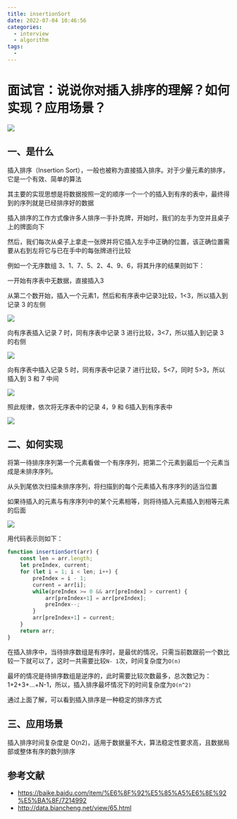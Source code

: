 ```yaml
---
title: insertionSort
date: 2022-07-04 10:46:56
categories:
  - interview
  - algorithm
tags:
  - 
---
```

# 面试官：说说你对插入排序的理解？如何实现？应用场景？

 ![](https://static.vue-js.com/912adc10-267f-11ec-a752-75723a64e8f5.png)



## 一、是什么

插入排序（Insertion Sort），一般也被称为直接插入排序。对于少量元素的排序，它是一个有效、简单的算法

其主要的实现思想是将数据按照一定的顺序一个一个的插入到有序的表中，最终得到的序列就是已经排序好的数据

插入排序的工作方式像许多人排序一手扑克牌，开始时，我们的左手为空并且桌子上的牌面向下

然后，我们每次从桌子上拿走一张牌并将它插入左手中正确的位置，该正确位置需要从右到左将它与已在手中的每张牌进行比较

例如一个无序数组 3、1、7、5、2、4、9、6，将其升序的结果则如下：

一开始有序表中无数据，直接插入3

从第二个数开始，插入一个元素1，然后和有序表中记录3比较，1<3，所以插入到记录 3 的左侧

 ![](https://static.vue-js.com/9d24f5f0-267f-11ec-a752-75723a64e8f5.png)

向有序表插入记录 7 时，同有序表中记录 3 进行比较，3<7，所以插入到记录 3 的右侧

 ![](https://static.vue-js.com/a6a954e0-267f-11ec-8e64-91fdec0f05a1.png)

向有序表中插入记录 5 时，同有序表中记录 7 进行比较，5<7，同时 5>3，所以插入到 3 和 7 中间

 ![](https://static.vue-js.com/b1981940-267f-11ec-8e64-91fdec0f05a1.png)

照此规律，依次将无序表中的记录 4，9 和 6插入到有序表中

 ![](https://static.vue-js.com/bc2ed290-267f-11ec-a752-75723a64e8f5.png)

## 二、如何实现

将第一待排序序列第一个元素看做一个有序序列，把第二个元素到最后一个元素当成是未排序序列。

从头到尾依次扫描未排序序列，将扫描到的每个元素插入有序序列的适当位置

如果待插入的元素与有序序列中的某个元素相等，则将待插入元素插入到相等元素的后面

![](https://www.runoob.com/wp-content/uploads/2019/03/insertionSort.gif)

用代码表示则如下：

```js
function insertionSort(arr) {
    const len = arr.length;
    let preIndex, current;
    for (let i = 1; i < len; i++) {
        preIndex = i - 1;
        current = arr[i];
        while(preIndex >= 0 && arr[preIndex] > current) {
            arr[preIndex+1] = arr[preIndex];
            preIndex--;
        }
        arr[preIndex+1] = current;
    }
    return arr;
}
```

在插入排序中，当待排序数组是有序时，是最优的情况，只需当前数跟前一个数比较一下就可以了，这时一共需要比较`N- 1`次，时间复杂度为`O(n)`

最坏的情况是待排序数组是逆序的，此时需要比较次数最多，总次数记为：1+2+3+…+N-1，所以，插入排序最坏情况下的时间复杂度为`O(n^2)`

通过上面了解，可以看到插入排序是一种稳定的排序方式



## 三、应用场景

插入排序时间复杂度是 O(n2)，适用于数据量不大，算法稳定性要求高，且数据局部或整体有序的数列排序

## 参考文献

- https://baike.baidu.com/item/%E6%8F%92%E5%85%A5%E6%8E%92%E5%BA%8F/7214992
- http://data.biancheng.net/view/65.html